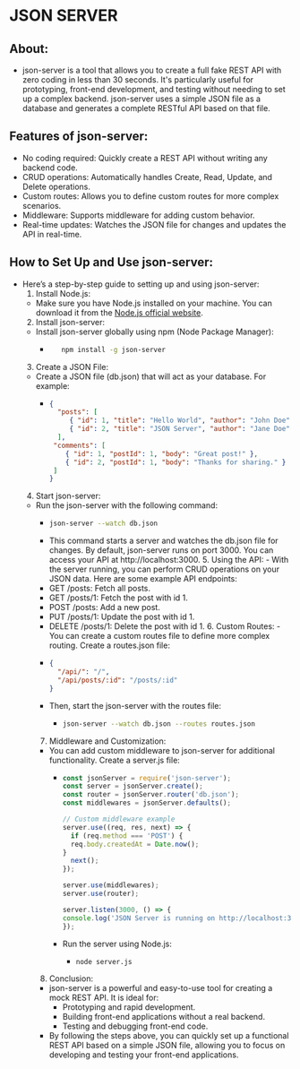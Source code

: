 # JSON SERVER
## About:
 - json-server is a tool that allows you to create a full fake REST API with zero coding in less than 30 seconds. It's particularly useful for prototyping, front-end development, and testing without needing to set up a complex backend. json-server uses a simple JSON file as a database and generates a complete RESTful API based on that file.
## Features of json-server:
 - No coding required: Quickly create a REST API without writing any backend code.
 - CRUD operations: Automatically handles Create, Read, Update, and Delete operations.
 - Custom routes: Allows you to define custom routes for more complex scenarios.
 - Middleware: Supports middleware for adding custom behavior.
 - Real-time updates: Watches the JSON file for changes and updates the API in real-time.
## How to Set Up and Use json-server:
 - Here’s a step-by-step guide to setting up and using json-server:
    1. Install Node.js:
     - Make sure you have Node.js installed on your machine. You can download it from the [Node.js official website](https://nodejs.org/en).
    2.  Install json-server:
     - Install json-server globally using npm (Node Package Manager):
       - ```sh
            npm install -g json-server
         ```
     3. Create a JSON File:
     - Create a JSON file (db.json) that will act as your database. For example:
       - ```json
         {
           "posts": [
              { "id": 1, "title": "Hello World", "author": "John Doe" },
              { "id": 2, "title": "JSON Server", "author": "Jane Doe" }
           ],
          "comments": [
             { "id": 1, "postId": 1, "body": "Great post!" },
             { "id": 2, "postId": 1, "body": "Thanks for sharing." }
          ]
         }
         ```
      4. Start json-server:
      - Run the json-server with the following command:
        - ```sh
          json-server --watch db.json
          ```
        - This command starts a server and watches the db.json file for changes. By default, json-server 
          runs on port 3000. You can access your API at http://localhost:3000.
       5. Using the API:
       - With the server running, you can perform CRUD operations on your JSON data. Here are some example API endpoints:
         - GET /posts: Fetch all posts.
         - GET /posts/1: Fetch the post with id 1.
         - POST /posts: Add a new post.
         - PUT /posts/1: Update the post with id 1.
         - DELETE /posts/1: Delete the post with id 1.
       6. Custom Routes:
       - You can create a custom routes file to define more complex routing. Create a routes.json file:
         - ```json
           {
             "/api/": "/",
             "/api/posts/:id": "/posts/:id"
           }
         - Then, start the json-server with the routes file:
           - ```sh
             json-server --watch db.json --routes routes.json
             ```
        7. Middleware and Customization:
        - You can add custom middleware to json-server for additional functionality. Create a server.js file:
          - ```js
            const jsonServer = require('json-server');
            const server = jsonServer.create();
            const router = jsonServer.router('db.json');
            const middlewares = jsonServer.defaults();

            // Custom middleware example
            server.use((req, res, next) => {
              if (req.method === 'POST') {
              req.body.createdAt = Date.now();
            }
              next();
            });

            server.use(middlewares);
            server.use(router);

            server.listen(3000, () => {
            console.log('JSON Server is running on http://localhost:3000');
            });
            ```
          - Run the server using Node.js:
            - ```sh
              node server.js
              ```
        8. Conclusion:
        - json-server is a powerful and easy-to-use tool for creating a mock REST API. It is ideal for:
          - Prototyping and rapid development.
          - Building front-end applications without a real backend.
          - Testing and debugging front-end code.
        - By following the steps above, you can quickly set up a functional REST API based on a simple JSON file, allowing you to focus on developing and testing your front-end applications.





          
         
